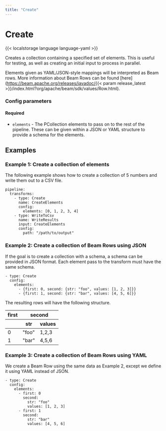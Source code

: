 ```yaml
---
title: "Create"
---
```

<!--
Licensed under the Apache License, Version 2.0 (the "License");
you may not use this file except in compliance with the License.
You may obtain a copy of the License at

http://www.apache.org/licenses/LICENSE-2.0

Unless required by applicable law or agreed to in writing, software
distributed under the License is distributed on an "AS IS" BASIS,
WITHOUT WARRANTIES OR CONDITIONS OF ANY KIND, either express or implied.
See the License for the specific language governing permissions and
limitations under the License.
-->

# Create

{{< localstorage language language-yaml >}}

Creates a collection containing a specified set of elements. This is useful for testing, 
as well as creating an initial input to process in parallel. 

Elements given as YAML/JSON-style mappings will be interpreted as Beam rows. More information about Beam Rows
can be found [here](https://beam.apache.org/releases/javadoc/{{< param release_latest >}}/index.html?org/apache/beam/sdk/values/Row.html).

### Config parameters

#### Required
- `elements` - The PCollection elements to pass on to the rest of the pipeline. 
These can be given within a JSON or YAML structure to provide a schema for the elements.

## Examples

### Example 1: Create a collection of elements

The following example shows how to create a collection of 5 numbers and write them out to a CSV file.

```
pipeline:
  transforms:
    - type: Create
      name: CreateElements
      config:
        elements: [0, 1, 2, 3, 4]
    - type: WriteToCsv
      name: WriteResults
      input: CreateElements
      config:
        path: "/path/to/output"
```

### Example 2: Create a collection of Beam Rows using JSON

If the goal is to create a collection with a schema, a schema can be provided in JSON format. Each element pass
to the transform must have the same schema.

```
- type: Create
  config:
    elements:
      - {first: 0, second: {str: "foo", values: [1, 2, 3]}}
      - {first: 1, second: {str: "bar", values: [4, 5, 6]}}
```

The resulting rows will have the following structure.

<table class="table-bordered table-striped">
  <thead>
    <tr><th>first</th><th colspan="2">second</th></tr>
    <tr><th></th><th>str</th><th>values</th></tr>
  </thead>
  <tbody>
    <tr><td>0</td><td>"foo"</td><td>1,2,3</td></tr>
    <tr><td>1</td><td>"bar"</td><td>4,5,6</td></tr>
  </tbody>
</table>

### Example 3: Create a collection of Beam Rows using YAML

We create a Beam Row using the same data as Example 2, except we define it using YAML instead of JSON.

```
- type: Create
  config:
    elements:
      - first: 0
        second:
          str: "foo"
          values: [1, 2, 3]
      - first: 1
        second:
          str: "bar"
          values: [4, 5, 6]
```
